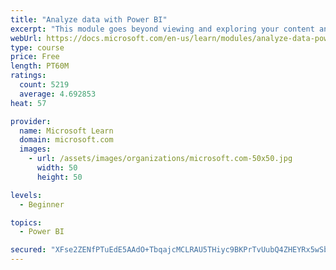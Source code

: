 ```yaml
---
title: "Analyze data with Power BI"
excerpt: "This module goes beyond viewing and exploring your content and explains how to interact with it by working with reports and dashboards to uncover and share new business insights."
webUrl: https://docs.microsoft.com/en-us/learn/modules/analyze-data-power-bi/
type: course
price: Free
length: PT60M
ratings:
  count: 5219
  average: 4.692853
heat: 57

provider:
  name: Microsoft Learn
  domain: microsoft.com
  images:
    - url: /assets/images/organizations/microsoft.com-50x50.jpg
      width: 50
      height: 50

levels:
  - Beginner

topics:
  - Power BI

secured: "XFse2ZENfPTuEdE5AAdO+TbqajcMCLRAU5THiyc9BKPrTvUubQ4ZHEYRx5wSbziX/XT0rIoptYPFjPG/3X61BQP4KIQrlnPNIyEoVsIK4TGpw4I9sjc8ZqVGNvQqpkfc0XF1ZvN12DsmXetqklaRffHYK6QBZ97rJIf4nU6zl7VN6PbUzaG7GdMDiNQTXXdq9GiA2RtS8kMd5QSJILwbga0/0colyYU1ev5bGCDXXkZTlsVHeBtaBgYwzRQzPdRZosLfAM3KBLFKFLyi61YrEXy2ppoZYIZR2F0a9j9YK2xBpoq/XgUQ1pmx1w34oFx2K08Ix6LHmuKf43mI5CuBewKq6y0Y+keY4iapCxj0/KGl75+OPb6uDfa0OwPxOqXP/VWDc0T3MZXY5f6F8pQUwKZKXwLhzqiXVaAEeTJ94rA=;f/POcUICybQPSjfILSmI1w=="
---
```


